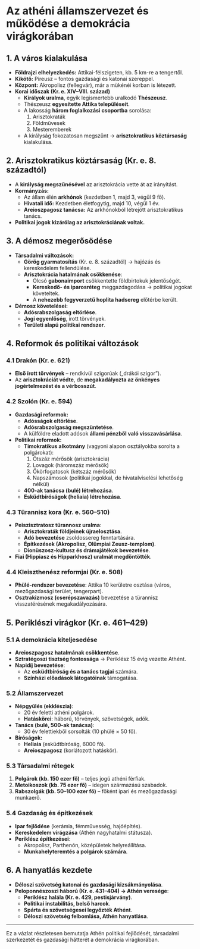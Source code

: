 # Az athéni államszervezet és működése a demokrácia virágkorában

## 1. A város kialakulása
- **Földrajzi elhelyezkedés:** Attikai-félszigeten, kb. 5 km-re a tengertől.
- **Kikötő:** Pireusz – fontos gazdasági és katonai szereppel.
- **Központ:** Akropolisz (fellegvár), már a mükénéi korban is létezett.
- **Korai időszak (Kr. e. XIV–VIII. század)**
  - **Királyok uralma**, egyik legismertebb uralkodó **Thészeusz**.
  - Thészeusz **egyesítette Attika településeit**.
  - A lakosság **három foglalkozási csoportba** sorolása:
    1. Arisztokraták
    2. Földművesek
    3. Mesteremberek
  - A királyság fokozatosan megszűnt → **arisztokratikus köztársaság** kialakulása.

## 2. Arisztokratikus köztársaság (Kr. e. 8. századtól)
- A **királyság megszűnésével** az arisztokrácia vette át az irányítást.
- **Kormányzás:**
  - Az állam élén **arkhónok** (kezdetben 1, majd 3, végül 9 fő).
  - **Hivatali idő:** Kezdetben életfogytig, majd 10, végül 1 év.
  - **Areioszpagosz tanácsa:** Az arkhónokból létrejött arisztokratikus tanács.
- **Politikai jogok kizárólag az arisztokráciának voltak.**

## 3. A démosz megerősödése
- **Társadalmi változások:**
  - **Görög gyarmatosítás** (Kr. e. 8. századtól) → hajózás és kereskedelem fellendülése.
  - **Arisztokrácia hatalmának csökkenése**:
    - Olcsó **gabonaimport** csökkentette földbirtokuk jelentőségét.
    - **Kereskedő- és iparosréteg** meggazdagodása → politikai jogokat követeltek.
    - A **nehezebb fegyverzetű hoplita hadsereg** előtérbe került.
- **Démosz követelései:**
  - **Adósrabszolgaság eltörlése**.
  - **Jogi egyenlőség**, írott törvények.
  - **Területi alapú politikai rendszer**.

## 4. Reformok és politikai változások

### 4.1 Drakón (Kr. e. 621)
- **Első írott törvények** – rendkívül szigorúak („drákói szigor”).
- Az **arisztokráciát védte**, de **megakadályozta az önkényes jogértelmezést és a vérbosszút**.

### 4.2 Szolón (Kr. e. 594)
- **Gazdasági reformok:**
  - **Adósságok eltörlése**.
  - **Adósrabszolgaság megszüntetése**.
  - A külföldre eladott adósok **állami pénzből való visszavásárlása**.
- **Politikai reformok:**
  - **Timokratikus alkotmány** (vagyoni alapon osztályokba sorolta a polgárokat):
    1. Ötszáz mérősök (arisztokrácia)
    2. Lovagok (háromszáz mérősök)
    3. Ökörfogatosok (kétszáz mérősök)
    4. Napszámosok (politikai jogokkal, de hivatalviselési lehetőség nélkül)
  - **400-ak tanácsa (bulé) létrehozása**.
  - **Esküdtbíróságok (heliaia) létrehozása**.

### 4.3 Türannisz kora (Kr. e. 560–510)
- **Peiszisztratosz türannosz uralma**:
  - **Arisztokraták földjeinek újraelosztása**.
  - **Adó bevezetése** zsoldossereg fenntartására.
  - **Építkezések (Akropolisz, Olümpiai Zeusz-templom)**.
  - **Dionüszosz-kultusz és drámajátékok bevezetése**.
- **Fiai (Hippiasz és Hipparkhosz) uralmát megdöntötték**.

### 4.4 Kleiszthenész reformjai (Kr. e. 508)
- **Phülé-rendszer bevezetése**: Attika 10 kerületre osztása (város, mezőgazdasági terület, tengerpart).
- **Osztrakizmosz (cserépszavazás)** bevezetése a türannisz visszatérésének megakadályozására.

## 5. Periklészi virágkor (Kr. e. 461–429)

### 5.1 A demokrácia kiteljesedése
- **Areioszpagosz hatalmának csökkentése**.
- **Sztratégoszi tisztség fontossága** → Periklész 15 évig vezette Athént.
- **Napidíj bevezetése**:
  - Az **esküdtbíróság és a tanács tagjai** számára.
  - **Színházi előadások látogatóinak** támogatása.

### 5.2 Államszervezet
- **Népgyűlés (ekklészia)**:
  - 20 év feletti athéni polgárok.
  - **Hatáskörei**: háború, törvények, szövetségek, adók.
- **Tanács (bulé, 500-ak tanácsa)**:
  - 30 év felettiekből sorsolták (10 phülé × 50 fő).
- **Bíróságok:**
  - **Heliaia** (esküdtbíróság, 6000 fő).
  - **Areioszpagosz** (korlátozott hatáskör).

### 5.3 Társadalmi rétegek
1. **Polgárok (kb. 150 ezer fő)** – teljes jogú athéni férfiak.
2. **Metoikoszok (kb. 75 ezer fő)** – idegen származású szabadok.
3. **Rabszolgák (kb. 50–100 ezer fő)** – főként ipari és mezőgazdasági munkaerő.

### 5.4 Gazdaság és építkezések
- **Ipar fejlődése** (kerámia, fémművesség, hajóépítés).
- **Kereskedelem virágzása** (Athén nagyhatalmi státusza).
- **Periklész építkezései**:
  - Akropolisz, Parthenón, középületek helyreállítása.
  - **Munkahelyteremtés a polgárok számára**.

## 6. A hanyatlás kezdete
- **Déloszi szövetség katonai és gazdasági kizsákmányolása**.
- **Peloponnészoszi háború (Kr. e. 431–404) → Athén veresége**:
  - **Periklész halála (Kr. e. 429, pestisjárvány)**.
  - **Politikai instabilitás, belső harcok**.
  - **Spárta és szövetségesei legyőzték Athént**.
  - **Déloszi szövetség felbomlása, Athén hanyatlása**.

---

Ez a vázlat részletesen bemutatja Athén politikai fejlődését, társadalmi szerkezetét és gazdasági hátterét a demokrácia virágkorában.